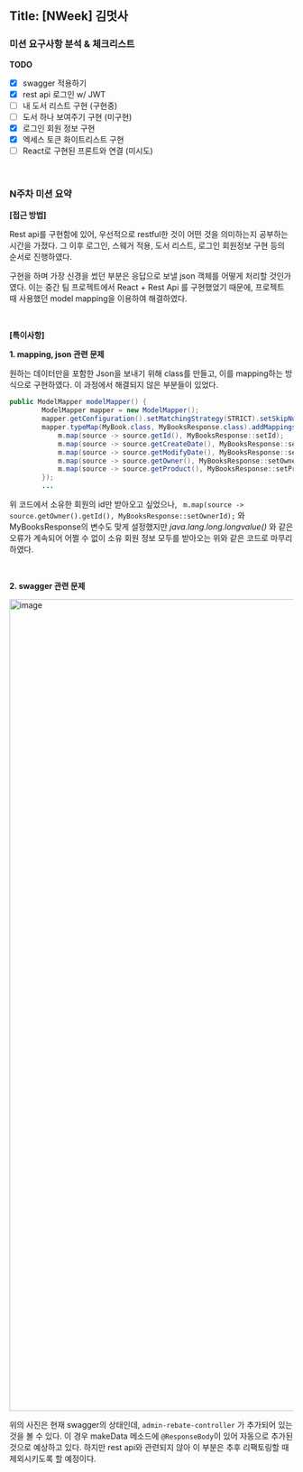 ## Title: [NWeek] 김멋사

### 미션 요구사항 분석 & 체크리스트

**TODO**
- [x] swagger 적용하기
- [x] rest api 로그인 w/ JWT
- [ ] 내 도서 리스트 구현 (구현중)
- [ ] 도서 하나 보여주기 구현 (미구현)
- [x] 로그인 회원 정보 구현
- [x] 엑세스 토큰 화이트리스트 구현
- [ ] React로 구현된 프론트와 연결 (미시도)

<br>

### N주차 미션 요약

**[접근 방법]**

Rest api를 구현함에 있어, 우선적으로 restful한 것이 어떤 것을 의미하는지 공부하는 시간을 가졌다.
그 이후 로그인, 스웨거 적용, 도서 리스트, 로그인 회원정보 구현 등의 순서로 진행하였다.

구현을 하며 가장 신경을 썼던 부분은 응답으로 보낼 json 객체를 어떻게 처리할 것인가였다.
이는 중간 팀 프로젝트에서 React + Rest Api 를 구현했었기 때문에, 프로젝트 때 사용했던 model mapping을 이용하여 해결하였다.
    
<br>    

**[특이사항]**

**1. mapping, json 관련 문제**

원하는 데이터만을 포함한 Json을 보내기 위해 class를 만들고, 이를 mapping하는 방식으로 구현하였다.
이 과정에서 해결되지 않은 부분들이 있었다.
```java
public ModelMapper modelMapper() {
        ModelMapper mapper = new ModelMapper();
        mapper.getConfiguration().setMatchingStrategy(STRICT).setSkipNullEnabled(true);
        mapper.typeMap(MyBook.class, MyBooksResponse.class).addMappings(m -> {
            m.map(source -> source.getId(), MyBooksResponse::setId);
            m.map(source -> source.getCreateDate(), MyBooksResponse::setCreateDate);
            m.map(source -> source.getModifyDate(), MyBooksResponse::setModifyDate);
            m.map(source -> source.getOwner(), MyBooksResponse::setOwner); // here!
            m.map(source -> source.getProduct(), MyBooksResponse::setProduct);
        });
        ...
``` 
위 코드에서 소유한 회원의 id만 받아오고 싶었으나, ```  m.map(source -> source.getOwner().getId(), MyBooksResponse::setOwnerId); ``` 와 
MyBooksResponse의 변수도 맞게 설정했지만 _java.lang.long.longvalue()_ 와 같은 오류가 계속되어 어쩔 수 없이 소유 회원 정보 모두를 받아오는 위와 같은 코드로 마무리하였다.

<br>

**2. swagger 관련 문제**

<img width="1440" alt="image" src="https://user-images.githubusercontent.com/27273017/200763854-577f9407-db3c-4a4e-85ce-5d65723efc00.png">

위의 사진은 현재 swagger의 상태인데, ```admin-rebate-controller``` 가 추가되어 있는 것을 볼 수 있다.
이 경우 makeData 메소드에 ```@ResponseBody```이 있어 자동으로 추가된 것으로 예상하고 있다. 
하지만 rest api와 관련되지 않아 이 부분은 추후 리팩토링할 때 제외시키도록 할 예정이다.
